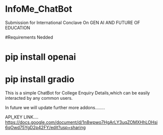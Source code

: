 # InfoMe_ChatBot
Submission for International Conclave On GEN AI AND FUTURE OF EDUCATION

#Requirements Nedded

# pip install openai
# pip install gradio

This is a simple ChatBot for College Enquiry  Details,which can be easily interacted by any common users.

In future we will update further more addons........



API_KEY LINK....
https://docs.google.com/document/d/1n8wpwo7HgArLY3uqZOMXHhLOHsi6qOwd75YgD2p42FY/edit?usp=sharing
